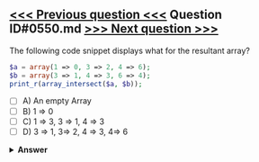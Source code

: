 [<<< Previous question <<<](0549.md)   Question ID#0550.md   [>>> Next question >>>](0551.md)
---

The following code snippet displays what for the resultant array?

```php
$a = array(1 => 0, 3 => 2, 4 => 6);
$b = array(3 => 1, 4 => 3, 6 => 4);    
print_r(array_intersect($a, $b));
```

- [ ] A) An empty Array
- [ ] B) 1 => 0
- [ ] C) 1 => 3, 3 => 1, 4 => 3
- [ ] D) 3 => 1, 3=> 2, 4 => 3, 4=> 6

<details><summary><b>Answer</b></summary>
<p>
  Answer: <strong>A</strong>
</p>
</details>
